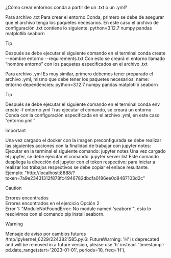  ¿Cómo crear entornos conda a partir de un .txt o un .yml?
 

Para archivo .txt 
Para crear el entorno Conda, primero se debe de asegurar que el archivo tenga los paquetes necesarios. En este caso el archivo de configuración .txt contiene lo siguiente:
   python=3.12.7
   numpy
   pandas
   matplotlib
   seaborn

> [!Tip]
>Después se debe ejecutar el siguiente comando en el terminal
>   conda create –-nombre entorno --requirements.txt
>Con esto se creará el entorno llamado “nombre entorno” con los paquetes especificados en el archivo .txt


Para archivo .yml
Es muy similar, primero debemos tener preparado el archivo .yml, mismo que debe tener los paquetes necesarios.
name: entorno dependencies:
    python=3.12.7
    numpy
    pandas
    matplotlib
    seaborn

> [!Tip] 
>Después se debe ejecutar el siguiente comando en el terminal
>   conda env create -f entorno.yml
>Tras ejecutar el comando, se creará un entorno Conda con la configuración especificada en el archivo .yml, en este caso “entorno.yml.”

> [!IMPORTANT]
> Una vez cargado el docker con la imagen preconfigurada se debe realizar las siguientes acciones con la finalidad de trabajar con jupyter notes:
> Ejecutar en la terminal el siguiente comando: jupyter notes
>Una vez cargado el jupyter, se debe ejecutar el comando: 
>jupyter server list
>Este comando despliega la dirección del jupyter con el token respectivo; para iniciar a realizar los trabajos respectivos se debe copiar el enlace resultante.
>Ejemplo: "http://localhost:8888/?token=7a9e23431312f878fc4946782dbdfa0186ee0d8487103d2c"


> [!CAUTION]
> Errores encontrados <br/>
Errores encontrados en el ejercicio Opción 2 <br/>
Error 1: "ModuleNotFoundError: No module named 'seaborn'", esto lo resolvimos con el comando pip install seaborn.

> [!WARNING]
> Mensaje de aviso por cambios futuros <br/>
/tmp/ipykernel_6229/2243821585.py:6: FutureWarning: 'H' is deprecated and will be removed in a future version, please use 'h' instead.
  'timestamp': pd.date_range(start='2023-01-01', periods=10, freq='H'),